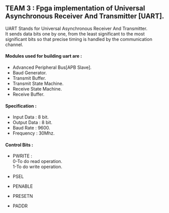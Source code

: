 ## TEAM 3 : Fpga implementation of Universal Asynchronous Receiver And Transmitter [UART].<br>

UART Stands for Universal Asynchronous Receiver And Transmitter.<br>
It sends data bits one by one, from the least significant to the most significant bits so that precise timing is handled by the communication channel.<br>

#### Modules used for building uart are : <br>
* Advanced Peripheral Bus[APB Slave].
* Baud Generator.
* Transmit Buffer.
* Transmit State Machine.
* Receive State Machine.
* Receive Buffer.<br>

#### Specification : <br>

* Input Data : 8 bit.<br>
* Output Data : 8 bit.<br>
* Baud Rate : 9600.<br>
* Frequency : 30Mhz.<br>

#### Control Bits : <br>

* PWRITE : <br>
0-To do read operation.<br>
1-To do write operation.<br>

* PSEL<br>
* PENABLE<br>
* PRESETN<br>
* PADDR<br>











